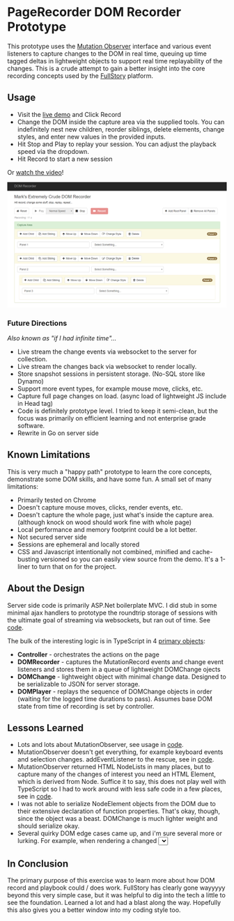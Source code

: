# PageRecorder DOM Recorder Prototype

This prototype uses the [Mutation Observer](https://developer.mozilla.org/en-US/docs/Web/API/MutationObserver) interface and various event listeners to capture changes to the DOM in real time, queuing up time tagged deltas in lightweight objects to support real time replayability of the changes. This is a crude attempt to gain a better insight into the core recording concepts used by the [FullStory](https://www.fullstory.com/) platform.

## Usage

- Visit the [live demo](http://35.196.4.233/) and Click Record
- Change the DOM inside the capture area via the supplied tools. You can indefinitely nest new children, reorder siblings, delete elements, change styles, and enter new values in the provided inputs.
- Hit Stop and Play to replay your session. You can adjust the playback speed via the dropdown.
- Hit Record to start a new session

Or [watch the video](http://recordit.co/zuQAJ7DqwT)!



![Screenshot](1545005938296.png)

### Future Directions

*Also known as "if I had infinite time"...*

- Live stream the change events via websocket to the server for collection.
- Live stream the changes back via websocket to render locally.
- Store snapshot sessions in persistent storage. (No-SQL store like Dynamo)
- Support more event types, for example mouse move, clicks, etc.
- Capture full page changes on load. (async load of lightweight JS include in Head tag)
- Code is definitely prototype level. I tried to keep it semi-clean, but the focus was primarily on efficient learning and not enterprise grade software.
- Rewrite in Go on server side

## Known Limitations

This is very much a "happy path" prototype to learn the core concepts, demonstrate some DOM skills, and have some fun. A small set of many limitations:

- Primarily tested on Chrome
- Doesn't capture mouse moves, clicks, render events, etc.
- Doesn't capture the whole page, just what's inside the capture area. (although knock on wood should work fine with whole page)
- Local performance and memory footprint could be a lot better.
- Not secured server side 
- Sessions are ephemeral and locally stored
- CSS and Javascript intentionally not combined, minified and cache-busting versioned so you can easily view source from the demo. It's a 1-liner to turn that on for the project.

## About the Design

Server side code is primarily ASP.Net boilerplate MVC. I did stub in some minimal ajax handlers to prototype the roundtrip storage of sessions with the ultimate goal of streaming via websockets, but ran out of time. See [code](https://github.com/marktisham/PageRecorder/blob/7f4bc72fc9099df94d23516070ef395f07926fd2/PageRecorder/Controllers/HomeController.cs#L33). 

The bulk of the interesting logic is in TypeScript in 4 [primary objects](https://github.com/marktisham/PageRecorder/tree/master/PageRecorder/Scripts/PageRecorder):

- **Controller** - orchestrates the actions on the page
- **DOMRecorder** - captures the MutationRecord events and change event listeners and stores them in a queue of lightweight DOMChange ojects
- **DOMChange** - lightweight object with minimal change data. Designed to be serializable to JSON for server storage. 
- **DOMPlayer** - replays the sequence of DOMChange objects in order (waiting for the logged time durations to pass). Assumes base DOM state from time of recording is set by controller.



## Lessons Learned

- Lots and lots about MutationObserver, see usage in [code](https://github.com/marktisham/PageRecorder/blob/7f4bc72fc9099df94d23516070ef395f07926fd2/PageRecorder/Scripts/PageRecorder/DOMRecorder.ts#L16).
- MutationObserver doesn't get everything, for example keyboard events and selection changes. addEventListener to the rescue, see in [code](https://github.com/marktisham/PageRecorder/blob/7f4bc72fc9099df94d23516070ef395f07926fd2/PageRecorder/Scripts/PageRecorder/DOMRecorder.ts#L78).
- MutationObserver returned HTML NodeLists in many places, but to capture many of the changes of interest you need an HTML Element, which is derived from Node. Suffice it to say, this does not play well with TypeScript so I had to work around with less safe code in a few places, see in [code](https://github.com/marktisham/PageRecorder/blob/7f4bc72fc9099df94d23516070ef395f07926fd2/PageRecorder/Scripts/PageRecorder/DOMChange.ts#L22).
- I was not able to serialize NodeElement objects from the DOM due to their extensive declaration of function properties. That's okay, though, since the object was a beast. DOMChange is much lighter weight and should serialize okay.
- Several quirky DOM edge cases came up, and i'm sure several more or lurking. For example, when rendering a changed <select> component extra inner text nodes would get rendered as children, likely stemming from node vs element differences (or whitespace in the html). Didn't have time to dig into that, so worked around. See [code](https://github.com/marktisham/PageRecorder/blob/7f4bc72fc9099df94d23516070ef395f07926fd2/PageRecorder/Scripts/PageRecorder/DOMChange.ts#L87).

## In Conclusion

The primary purpose of this exercise was to learn more about how DOM record and playbook could / does work. FullStory has clearly gone wayyyyy beyond this very simple case, but it was helpful to dig into the tech a little to see the foundation. Learned a lot and had a blast along the way. Hopefully this also gives you a better window into my coding style too.





